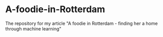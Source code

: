 # A-foodie-in-Rotterdam
The repository for my article "A foodie in Rotterdam - finding her a home through machine learning"
